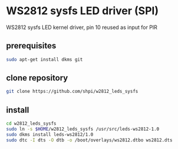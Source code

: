 # WS2812 sysfs LED driver (SPI)
WS2812 sysfs LED kernel driver, pin 10 reused as input for PIR



## prerequisites

```bash
sudo apt-get install dkms git
```


## clone repository

```bash
git clone https://github.com/shpi/w2812_leds_sysfs
```

## install


```bash
cd w2812_leds_sysfs
sudo ln -s $HOME/w2812_leds_sysfs /usr/src/leds-ws2812-1.0
sudo dkms install leds-ws2812/1.0
sudo dtc -I dts -O dtb -o /boot/overlays/ws2812.dtbo ws2812.dts
```
